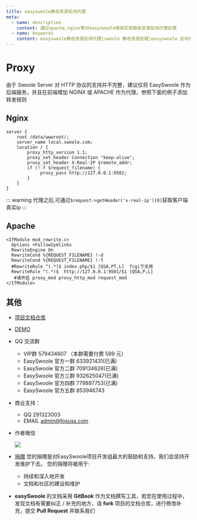 ```yaml
---
title: easyswoole静态资源反向代理
meta:
  - name: description
    content: 通过apache,nginx等对easyswoole框架实现静态资源反向代理处理
  - name: keywords
    content: easyswoole静态资源反向代理|swoole 静态资源处理|easyswoole 反向代理|swoole 反向代理
---
```

# Proxy
由于 Swoole Server 对 HTTP 协议的支持并不完整，建议仅将 EasySwoole 作为后端服务，并且在前端增加 NGINX 或 APACHE 作为代理，参照下面的例子添加转发规则


## Nginx
```
server {
    root /data/wwwroot/;
    server_name local.swoole.com;
    location / {
        proxy_http_version 1.1;
        proxy_set_header Connection "keep-alive";
        proxy_set_header X-Real-IP $remote_addr;
        if (!-f $request_filename) {
             proxy_pass http://127.0.0.1:9501;
        }
    }
}
```

::: warning 
代理之后,可通过`$request->getHeader('x-real-ip')[0]`获取客户端真实ip 
:::

## Apache
```
<IfModule mod_rewrite.c>
  Options +FollowSymlinks
  RewriteEngine On
  RewriteCond %{REQUEST_FILENAME} !-d
  RewriteCond %{REQUEST_FILENAME} !-f
  #RewriteRule ^(.*)$ index.php/$1 [QSA,PT,L]  fcgi下无效
  RewriteRule ^(.*)$  http://127.0.0.1:9501/$1 [QSA,P,L]
   #请开启 proxy_mod proxy_http_mod request_mod
</IfModule>
```

## 其他

- [项目文档仓库](https://github.com/easy-swoole/doc)

- [DEMO](https://github.com/easy-swoole/demo)

- QQ 交流群
    - VIP群 579434607 （本群需要付费 599 元）
    - EasySwoole 官方一群 633921431(已满)
    - EasySwoole 官方二群 709134628(已满)
    - EasySwoole 官方三群 932625047(已满)
    - EasySwoole 官方四群 779897753(已满)
    - EasySwoole 官方五群 853946743
    
- 商业支持：
    - QQ 291323003
    - EMAIL admin@fosuss.com
        
- 作者微信

     ![](/Images/Passage/authWx.png)
    
- [捐赠](/Preface/donate.md)
    您的捐赠是对EasySwoole项目开发组最大的鼓励和支持。我们会坚持开发维护下去。 您的捐赠将被用于:
        
  - 持续和深入地开发
  - 文档和社区的建设和维护
  
- **easySwoole** 的文档采用 **GitBook** 作为文档撰写工具，若您在使用过程中，发现文档有需要纠正 / 补充的地方，请 **fork** 项目的文档仓库，进行修改补充，提交 **Pull Request** 并联系我们

